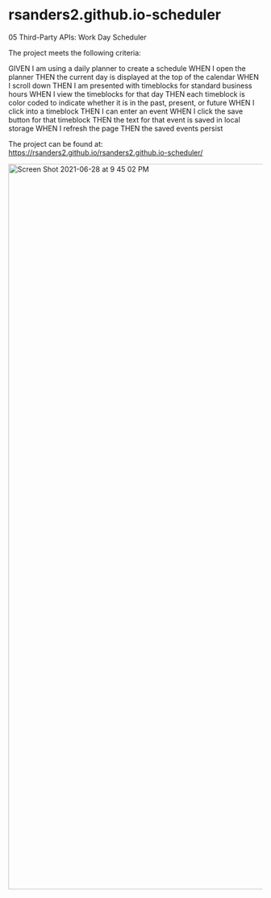 # rsanders2.github.io-scheduler

05 Third-Party APIs: Work Day Scheduler

The project meets the following criteria: 

GIVEN I am using a daily planner to create a schedule
WHEN I open the planner
THEN the current day is displayed at the top of the calendar
WHEN I scroll down
THEN I am presented with timeblocks for standard business hours
WHEN I view the timeblocks for that day
THEN each timeblock is color coded to indicate whether it is in the past, present, or future
WHEN I click into a timeblock
THEN I can enter an event
WHEN I click the save button for that timeblock
THEN the text for that event is saved in local storage
WHEN I refresh the page
THEN the saved events persist

The project can be found at: https://rsanders2.github.io/rsanders2.github.io-scheduler/

<img width="1440" alt="Screen Shot 2021-06-28 at 9 45 02 PM" src="https://user-images.githubusercontent.com/84297480/123724354-32733780-d85a-11eb-8ca0-e9e045bd106e.png">
